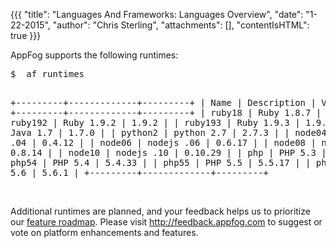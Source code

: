 {{{
  "title": "Languages And Frameworks: Languages Overview",
  "date": "1-22-2015",
  "author": "Chris Sterling",
  "attachments": [],
  "contentIsHTML": true
}}}

<p>AppFog supports the following runtimes:</p>
<pre>$  af runtimes

+---------+-------------+---------+
| Name    | Description | Version |
+---------+-------------+---------+
| ruby18  | Ruby 1.8.7  | 1.8.7   |
| ruby192 | Ruby 1.9.2  | 1.9.2   |
| ruby193 | Ruby 1.9.3  | 1.9.3   |
| java    | Java 1.7    | 1.7.0   |
| python2 | python 2.7  | 2.7.3   |
| node04  | nodejs .04  | 0.4.12  |
| node06  | nodejs .06  | 0.6.17  |
| node08  | nodejs .08  | 0.8.14  |
| node10  | nodejs .10  | 0.10.29 |
| php     | PHP 5.3     | 5.3.10  |
| php54   | PHP 5.4     | 5.4.33  |
| php55   | PHP 5.5     | 5.5.17  |
| php56   | PHP 5.6     | 5.6.1   |
+---------+-------------+---------+
</pre>
<p><br /> Additional runtimes are planned, and your feedback helps us to prioritize our <a href="/hc/en-us/articles/203350887">feature roadmap</a>. Please visit <a href="http://feedback.appfog.com">http://feedback.appfog.com</a> to suggest or vote on platform enhancements and features.</p>
